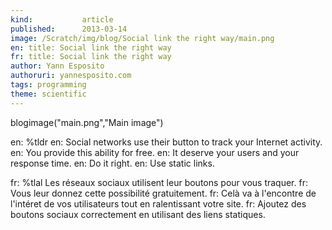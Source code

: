 ```yaml
---
kind:           article
published:      2013-03-14
image: /Scratch/img/blog/Social link the right way/main.png
en: title: Social link the right way
fr: title: Social link the right way
author: Yann Esposito
authoruri: yannesposito.com
tags: programming
theme: scientific
---
```

blogimage("main.png","Main image")

<div class="intro">

en: %tldr
en: Social networks use their button to track your Internet activity.
en: You provide this ability for free.
en: It deserve your users and your response time.
en: Do it right.
en: Use static links.

fr: %tlal Les réseaux sociaux utilisent leur boutons pour vous traquer.
fr: Vous leur donnez cette possibilité gratuitement.
fr: Celà va à l'encontre de l'intéret de vos utilisateurs tout en ralentissant votre site.
fr: Ajoutez des boutons sociaux correctement en utilisant des liens statiques.

</div>
